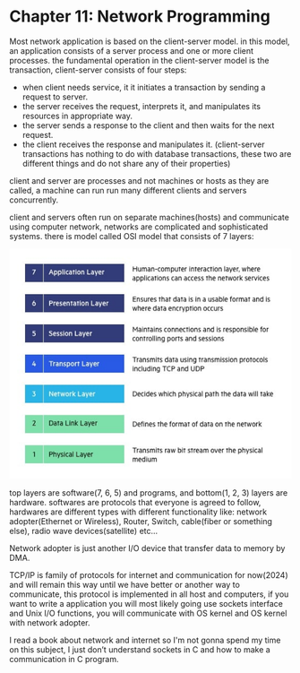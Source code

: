 # Chapter 11: Network Programming

Most network application is based on the client-server model. in this model, an application consists of a server process and one or more client processes.
the fundamental operation in the client-server model is the transaction, client-server consists of four steps:
- when client needs service, it it initiates a transaction by sending a request to server.
- the server receives the request, interprets it, and manipulates its resources in appropriate way.
- the server sends a response to the client and then waits for the next request.
- the client receives the response and manipulates it.
(client-server transactions has nothing to do with database transactions, these two are different things and do not share any of their properties)

client and server are processes and not machines or hosts as they are called, a machine can run run many different clients and servers concurrently.


client and servers often run on separate machines(hosts) and communicate using computer network, networks are complicated and sophisticated systems.
there is model called OSI model that consists of 7 layers:

![OSI model](/assets/OSI-7-layers.jpg)

top layers are software(7, 6, 5) and programs, and bottom(1, 2, 3) layers are hardware.
softwares are protocols that everyone is agreed to follow, hardwares are different types with different functionality like: network adopter(Ethernet or Wireless), Router, Switch, cable(fiber or something else), radio wave devices(satellite) etc...

Network adopter is just another I/O device that transfer data to memory by DMA.

TCP/IP is family of protocols for internet and communication for now(2024) and will remain this way until we have better or another way to communicate, this protocol is implemented in all host and computers, if you want to write a application you will most likely going use sockets interface and Unix I/O functions, you will communicate with OS kernel and OS kernel with network adopter.

I read a book about network and internet so I'm not gonna spend my time on this subject, I just don’t understand sockets in C and how to make a communication in C program.

